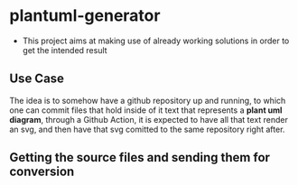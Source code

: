 # plantuml-generator

* This project aims at making use of already working solutions in order to get the 
intended result

## Use Case

The idea is to somehow have a github repository up and running, to which one can 
commit files that hold inside of it text that represents a __plant uml diagram__, 
through a Github Action, it is expected to have all that text render an svg, and 
then have that svg comitted to the same repository right after.

## Getting the source files and sending them for conversion



